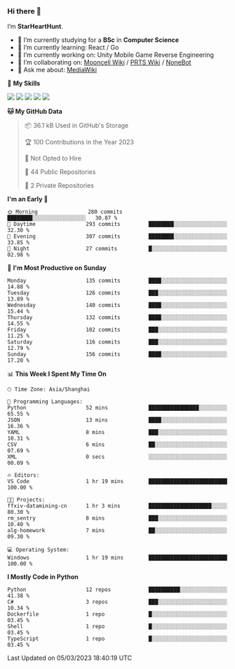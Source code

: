 ### Hi there 👋

I’m **StarHeartHunt**.

- 🏫 I’m currently studying for a **BSc** in **Computer Science**
- 🌱 I’m currently learning: React / Go
- 🔭 I’m currently working on: Unity Mobile Game Reverse Engineering
- 👯 I’m collaborating on: [Mooncell Wiki](https://fgo.wiki/) / [PRTS Wiki](http://prts.wiki/) / [NoneBot](https://github.com/nonebot)
- 💬 Ask me about: [MediaWiki](https://www.mediawiki.org)

🌟 **My Skills**

![](https://img.shields.io/badge/-Python-3e74a2?style=flat-square&logo=Python&logoColor=fff)
![](https://img.shields.io/badge/-Vue-4fc08d?style=flat-square&logo=vue.js&logoColor=fff)
![](https://img.shields.io/badge/-Node.js-339933?style=flat-square&logo=node.js&logoColor=fff)
![](https://img.shields.io/badge/-Linux-000000?style=flat-square&logo=Linux&logoColor=fff)
![](https://img.shields.io/badge/-Dotnet-512bd4?style=flat-square&logo=.net&logoColor=fff)

<!--START_SECTION:waka-->
**🐱 My GitHub Data** 

> 📦 36.1 kB Used in GitHub's Storage 
 > 
> 🏆 100 Contributions in the Year 2023
 > 
> 🚫 Not Opted to Hire
 > 
> 📜 44 Public Repositories 
 > 
> 🔑 2 Private Repositories 
 > 
**I'm an Early 🐤** 

```text
🌞 Morning                280 commits         ████████░░░░░░░░░░░░░░░░░   30.87 % 
🌆 Daytime                293 commits         ████████░░░░░░░░░░░░░░░░░   32.30 % 
🌃 Evening                307 commits         ████████░░░░░░░░░░░░░░░░░   33.85 % 
🌙 Night                  27 commits          █░░░░░░░░░░░░░░░░░░░░░░░░   02.98 % 
```
📅 **I'm Most Productive on Sunday** 

```text
Monday                   135 commits         ████░░░░░░░░░░░░░░░░░░░░░   14.88 % 
Tuesday                  126 commits         ███░░░░░░░░░░░░░░░░░░░░░░   13.89 % 
Wednesday                140 commits         ████░░░░░░░░░░░░░░░░░░░░░   15.44 % 
Thursday                 132 commits         ████░░░░░░░░░░░░░░░░░░░░░   14.55 % 
Friday                   102 commits         ███░░░░░░░░░░░░░░░░░░░░░░   11.25 % 
Saturday                 116 commits         ███░░░░░░░░░░░░░░░░░░░░░░   12.79 % 
Sunday                   156 commits         ████░░░░░░░░░░░░░░░░░░░░░   17.20 % 
```


📊 **This Week I Spent My Time On** 

```text
🕑︎ Time Zone: Asia/Shanghai

💬 Programming Languages: 
Python                   52 mins             ████████████████░░░░░░░░░   65.55 % 
JSON                     13 mins             ████░░░░░░░░░░░░░░░░░░░░░   16.36 % 
YAML                     8 mins              ███░░░░░░░░░░░░░░░░░░░░░░   10.31 % 
CSV                      6 mins              ██░░░░░░░░░░░░░░░░░░░░░░░   07.69 % 
XML                      0 secs              ░░░░░░░░░░░░░░░░░░░░░░░░░   00.09 % 

🔥 Editors: 
VS Code                  1 hr 19 mins        █████████████████████████   100.00 % 

🐱‍💻 Projects: 
ffxiv-datamining-cn      1 hr 3 mins         ████████████████████░░░░░   80.30 % 
rm_sentry                8 mins              ███░░░░░░░░░░░░░░░░░░░░░░   10.40 % 
alg-homework             7 mins              ██░░░░░░░░░░░░░░░░░░░░░░░   09.30 % 

💻 Operating System: 
Windows                  1 hr 19 mins        █████████████████████████   100.00 % 
```

**I Mostly Code in Python** 

```text
Python                   12 repos            ██████████░░░░░░░░░░░░░░░   41.38 % 
C#                       3 repos             ███░░░░░░░░░░░░░░░░░░░░░░   10.34 % 
Dockerfile               1 repo              █░░░░░░░░░░░░░░░░░░░░░░░░   03.45 % 
Shell                    1 repo              █░░░░░░░░░░░░░░░░░░░░░░░░   03.45 % 
TypeScript               1 repo              █░░░░░░░░░░░░░░░░░░░░░░░░   03.45 % 
```




 Last Updated on 05/03/2023 18:40:19 UTC
<!--END_SECTION:waka-->
